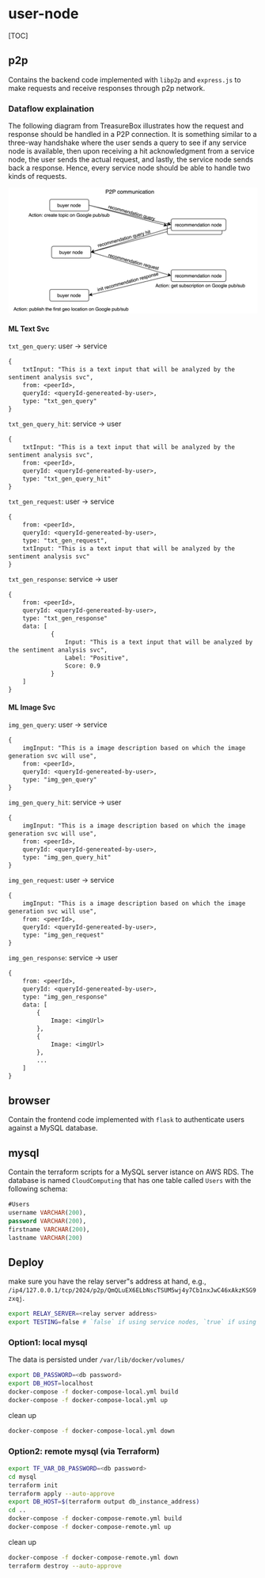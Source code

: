 # user-node
[TOC]
## p2p

Contains the backend code implemented with `libp2p` and `express.js` to make requests and receive responses through p2p network.

### Dataflow explaination
The following diagram from TreasureBox illustrates how the request and response should be handled in a P2P connection. It is something similar to a three-way handshake where the user sends a query to see if any service node is available, then upon receiving a hit acknowledgment from a service node, the user sends the actual request, and lastly, the service node sends back a response. Hence, every service node should be able to handle two kinds of requests.

![](https://raw.githubusercontent.com/yuhanzz/TreasureBox/master/images/image5.png)

#### ML Text Svc

`txt_gen_query`: user -> service
```
{
    txtInput: "This is a text input that will be analyzed by the sentiment analysis svc",
    from: <peerId>,
    queryId: <queryId-genereated-by-user>,
    type: "txt_gen_query"
}
```

`txt_gen_query_hit`: service -> user
```
{
    txtInput: "This is a text input that will be analyzed by the sentiment analysis svc",
    from: <peerId>,
    queryId: <queryId-genereated-by-user>,
    type: "txt_gen_query_hit"
}
```

`txt_gen_request`:  user -> service
```
{
    from: <peerId>,
    queryId: <queryId-genereated-by-user>,
    type: "txt_gen_request",
    txtInput: "This is a text input that will be analyzed by the sentiment analysis svc"
}
```

`txt_gen_response`:  service -> user
```
{
    from: <peerId>,
    queryId: <queryId-genereated-by-user>,
    type: "txt_gen_response"
    data: [
            {
                Input: "This is a text input that will be analyzed by the sentiment analysis svc",
                Label: "Positive",
                Score: 0.9
            }
    ]
}
```

#### ML Image Svc

`img_gen_query`: user -> service
```
{
    imgInput: "This is a image description based on which the image generation svc will use",
    from: <peerId>,
    queryId: <queryId-genereated-by-user>,
    type: "img_gen_query"
}
```

`img_gen_query_hit`: service -> user
```
{
    imgInput: "This is a image description based on which the image generation svc will use",
    from: <peerId>,
    queryId: <queryId-genereated-by-user>,
    type: "img_gen_query_hit"
}
```

`img_gen_request`:  user -> service
```
{
    imgInput: "This is a image description based on which the image generation svc will use",
    from: <peerId>,
    queryId: <queryId-genereated-by-user>,
    type: "img_gen_request"
}
```

`img_gen_response`: service -> user

```
{
    from: <peerId>,
    queryId: <queryId-genereated-by-user>,
    type: "img_gen_response"
    data: [
        {
            Image: <imgUrl>
        },
        {
            Image: <imgUrl>
        },
        ...
    ]
}
```


## browser

Contain the frontend code implemented with `flask` to authenticate users against a MySQL database. 

## mysql

Contain the terraform scripts for a MySQL server istance on AWS RDS. The database is named `CloudComputing` that has one table called `Users` with the following schema:

```sql
#Users
username VARCHAR(200),
password VARCHAR(200),
firstname VARCHAR(200),
lastname VARCHAR(200)
```

## Deploy

make sure you have the relay server"s address at hand, e.g., `/ip4/127.0.0.1/tcp/2024/p2p/QmQLuEX6ELbNscTSUM5wj4y7Cb1nxJwC46xAkzKSG9zxqj`.

```bash
export RELAY_SERVER=<relay server address>
export TESTING=false # `false` if using service nodes, `true` if using mock data
```

### Option1: local mysql
The data is persisted under `/var/lib/docker/volumes/`

```bash
export DB_PASSWORD=<db password>
export DB_HOST=localhost
docker-compose -f docker-compose-local.yml build
docker-compose -f docker-compose-local.yml up
```

clean up
```bash
docker-compose -f docker-compose-local.yml down
```

### Option2: remote mysql (via Terraform)

```bash
export TF_VAR_DB_PASSWORD=<db password>
cd mysql
terraform init
terraform apply --auto-approve
export DB_HOST=$(terraform output db_instance_address)
cd ..
docker-compose -f docker-compose-remote.yml build
docker-compose -f docker-compose-remote.yml up
```

clean up
```bash
docker-compose -f docker-compose-remote.yml down
terraform destroy --auto-approve
```